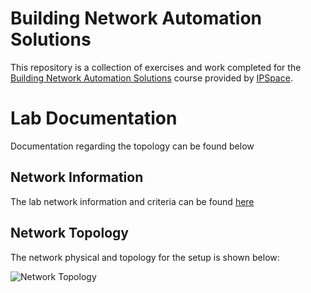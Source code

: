# Building Network Automation Solutions
This repository is a collection of exercises and work completed for the [Building Network Automation Solutions](https://www.ipspace.net/Building_Network_Automation_Solutions) course provided by [IPSpace](https://www.ipspace.net/Main_Page).

# Lab Documentation
Documentation regarding the topology can be found below

## Network Information
The lab network information and criteria can be found [here](https://github.com/writememe/BlgNetAutoSol/blob/master/Lab/topology.txt)

## Network Topology
The network physical and topology for the setup is shown below:

![Network Topology](https://github.com/writememe/BlgNetAutoSol/blob/master/Lab/Lab%20Diagram%20-%20v1.1.png)
